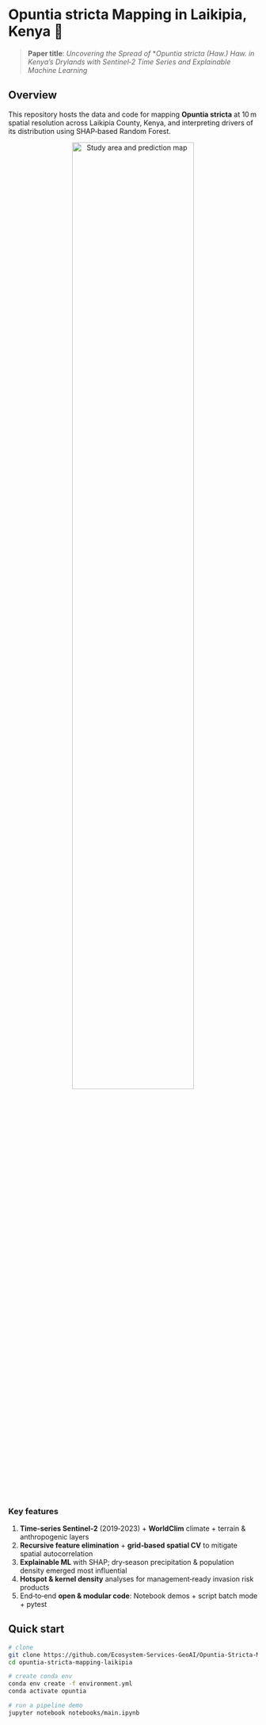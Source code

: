 # Opuntia stricta Mapping in Laikipia, Kenya 🌵

> **Paper title**: *Uncovering the Spread of* ***Opuntia stricta* (Haw.) Haw.* *in Kenya’s Drylands with Sentinel‑2 Time Series and Explainable Machine Learning*

## Overview
This repository hosts the data and code for mapping **Opuntia stricta** at 10 m spatial resolution across Laikipia County, Kenya, and interpreting drivers of its distribution using SHAP‑based Random Forest.

<p align="center">
  <img src="results/overview_map.png" width="70%" alt="Study area and prediction map"/>
</p>

### Key features
1. **Time‑series Sentinel‑2** (2019‑2023) + **WorldClim** climate + terrain & anthropogenic layers  
2. **Recursive feature elimination** + **grid‑based spatial CV** to mitigate spatial autocorrelation  
3. **Explainable ML** with SHAP; dry‑season precipitation & population density emerged most influential  
4. **Hotspot & kernel density** analyses for management‐ready invasion risk products  
5. End‑to‑end **open & modular code**: Notebook demos + script batch mode + pytest

## Quick start

```bash
# clone
git clone https://github.com/Ecosystem-Services-GeoAI/Opuntia-Stricta-Mapping-Laikipia-Kenya.git
cd opuntia-stricta-mapping-laikipia

# create conda env
conda env create -f environment.yml
conda activate opuntia

# run a pipeline demo
jupyter notebook notebooks/main.ipynb
